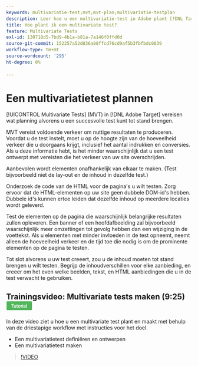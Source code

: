 ```yaml
---
keywords: multivariatie-test;mvt;mvt-plan;multivariatie-testplan
description: Leer hoe u een multivariatie-test in Adobe plant [!DNL Target] zodat u een geslaagde test kunt maken.
title: Hoe plant ik een multivariate test?
feature: Multivariate Tests
exl-id: 130718d5-7bd9-4b1a-b81a-7a146f0ffd0d
source-git-commit: 152257a52d836a88ffcd76cd9af5b3fbfbdc0839
workflow-type: tm+mt
source-wordcount: '295'
ht-degree: 0%

---
```


# Een multivariatietest plannen

[!UICONTROL Multivariate Tests] (MVT) in [!DNL Adobe Target] vereisen wat planning alvorens u een succesvolle test kunt tot stand brengen.

MVT vereist voldoende verkeer om nuttige resultaten te produceren. Voordat u de test instelt, moet u op de hoogte zijn van de hoeveelheid verkeer die u doorgaans krijgt, inclusief het aantal indrukken en conversies. Als u deze informatie hebt, is het minder waarschijnlijk dat u een test ontwerpt met vereisten die het verkeer van uw site overschrijden.

Aanbevolen wordt elementen onafhankelijk van elkaar te maken. (Test bijvoorbeeld niet de lay-out en de inhoud in dezelfde test.)

Onderzoek de code van de HTML voor de pagina&#39;s u wilt testen. Zorg ervoor dat de HTML-elementen op uw site geen dubbele DOM-id&#39;s hebben. Dubbele id&#39;s kunnen ertoe leiden dat dezelfde inhoud op meerdere locaties wordt geleverd.

Test de elementen op de pagina die waarschijnlijk belangrijke resultaten zullen opleveren. Een banner of een hoofdafbeelding zal bijvoorbeeld waarschijnlijk meer omzettingen tot gevolg hebben dan een wijziging in de voettekst. Als u elementen met minder invloeden in de test opneemt, neemt alleen de hoeveelheid verkeer en de tijd toe die nodig is om de prominente elementen op de pagina te testen.

Tot slot alvorens u uw test creeert, zou u de inhoud moeten tot stand brengen u wilt testen. Begrijp de inhoudverschillen voor elke aanbieding, en creeer om het even welke beelden, tekst, en HTML aanbiedingen die u in de test verwacht te gebruiken.

## Trainingsvideo: Multivariate tests maken (9:25) ![Zelfstudie-badge](/help/main/assets/tutorial.png)

In deze video ziet u hoe u een multivariate test plant en maakt met behulp van de driestapige workflow met instructies voor het doel.

* Een multivariatietest definiëren en ontwerpen
* Een multivariatietest maken

>[!VIDEO](https://video.tv.adobe.com/v/17395)
